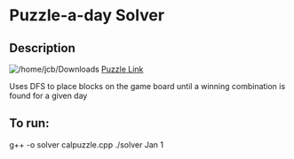 # Puzzle-a-day Solver
## Description

![/home/jcb/Downloads](puzzle.jpg)
[Puzzle Link](https://www.amazon.com/DragonFjord-Puzzle-Day-Original-Challenges/dp/B09BHV12QF?th=1)

Uses DFS to place blocks on the game board until a winning combination is found for a given day

## To run:
g++ -o solver calpuzzle.cpp
./solver Jan 1
